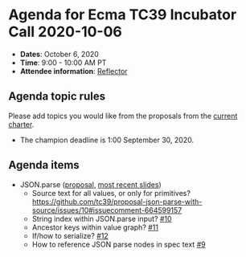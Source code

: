 # Agenda for Ecma TC39 Incubator Call 2020-10-06

- **Dates**: October 6, 2020
- **Time**: 9:00 - 10:00 AM PT
- **Attendee information**: [Reflector](https://github.com/tc39/Reflector/issues/327)

## Agenda topic rules

Please add topics you would like from the proposals from the [current charter](https://github.com/tc39/incubator-agendas/issues/11).

- The champion deadline is 1:00 September 30, 2020.

## Agenda items

- JSON.parse ([proposal](https://github.com/tc39/proposal-json-parse-with-source), [most recent slides](https://docs.google.com/presentation/d/1MGJhUvrWl4dE4otjUm8jXDrhaZLh9g7dnasnfK-VyZg/edit?usp=sharing))
  - Source text for all values, or only for primitives? https://github.com/tc39/proposal-json-parse-with-source/issues/10#issuecomment-664599157
  - String index within JSON.parse input? [#10](https://github.com/tc39/proposal-json-parse-with-source/issues/10)
  - Ancestor keys within value graph? [#11](https://github.com/tc39/proposal-json-parse-with-source/issues/11)
  - If/how to serialize? [#12](https://github.com/tc39/proposal-json-parse-with-source/issues/12)
  - How to reference JSON parse nodes in spec text [#9](https://github.com/tc39/proposal-json-parse-with-source/issues/9)
